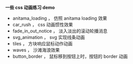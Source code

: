 **一些 css 动画练习 demo**

- anitama_loading ， 仿照 anitama loading 效果
- car_rush ， css 动画惯性效果
- fade_in_out_notice ， 淡入淡出的滚动轮播消息
- svg_animation ， svg 实现线条动画
- tiles ， 方块响应鼠标动作动画
- waves ， 沙滩海浪效果
- button_border ， 鼠标移到按钮上时，按钮的 border 动画